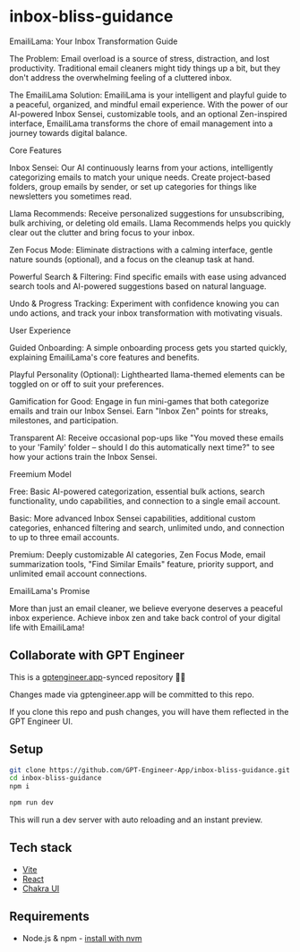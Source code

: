 # inbox-bliss-guidance

EmailiLama: Your Inbox Transformation Guide

The Problem: Email overload is a source of stress, distraction, and lost productivity. Traditional email cleaners might tidy things up a bit, but they don't address the overwhelming feeling of a cluttered inbox.

The EmailiLama Solution: EmailiLama is your intelligent and playful guide to a peaceful, organized, and mindful email experience. With the power of our AI-powered Inbox Sensei, customizable tools, and an optional Zen-inspired interface, EmailiLama transforms the chore of email management into a journey towards digital balance.

Core Features

Inbox Sensei: Our AI continuously learns from your actions, intelligently categorizing emails to match your unique needs. Create project-based folders, group emails by sender, or set up categories for things like newsletters you sometimes read.

Llama Recommends: Receive personalized suggestions for unsubscribing, bulk archiving, or deleting old emails. Llama Recommends helps you quickly clear out the clutter and bring focus to your inbox.

Zen Focus Mode: Eliminate distractions with a calming interface, gentle nature sounds (optional), and a focus on the cleanup task at hand.

Powerful Search & Filtering: Find specific emails with ease using advanced search tools and AI-powered suggestions based on natural language.

Undo & Progress Tracking: Experiment with confidence knowing you can undo actions, and track your inbox transformation with motivating visuals.

User Experience

Guided Onboarding: A simple onboarding process gets you started quickly, explaining EmailiLama's core features and benefits.

Playful Personality (Optional): Lighthearted llama-themed elements can be toggled on or off to suit your preferences.

Gamification for Good: Engage in fun mini-games that both categorize emails and train our Inbox Sensei. Earn "Inbox Zen" points for streaks, milestones, and participation.

Transparent AI: Receive occasional pop-ups like "You moved these emails to your 'Family' folder – should I do this automatically next time?" to see how your actions train the Inbox Sensei.

Freemium Model

Free: Basic AI-powered categorization, essential bulk actions, search functionality, undo capabilities, and connection to a single email account.

Basic: More advanced Inbox Sensei capabilities, additional custom categories, enhanced filtering and search, unlimited undo, and connection to up to three email accounts.

Premium: Deeply customizable AI categories, Zen Focus Mode, email summarization tools, "Find Similar Emails" feature, priority support, and unlimited email account connections.

EmailiLama's Promise

More than just an email cleaner, we believe everyone deserves a peaceful inbox experience. Achieve inbox zen and take back control of your digital life with EmailiLama!

## Collaborate with GPT Engineer

This is a [gptengineer.app](https://gptengineer.app)-synced repository 🌟🤖

Changes made via gptengineer.app will be committed to this repo.

If you clone this repo and push changes, you will have them reflected in the GPT Engineer UI.

## Setup

```sh
git clone https://github.com/GPT-Engineer-App/inbox-bliss-guidance.git
cd inbox-bliss-guidance
npm i
```

```sh
npm run dev
```

This will run a dev server with auto reloading and an instant preview.

## Tech stack

- [Vite](https://vitejs.dev/)
- [React](https://react.dev/)
- [Chakra UI](https://chakra-ui.com/)

## Requirements

- Node.js & npm - [install with nvm](https://github.com/nvm-sh/nvm#installing-and-updating)
